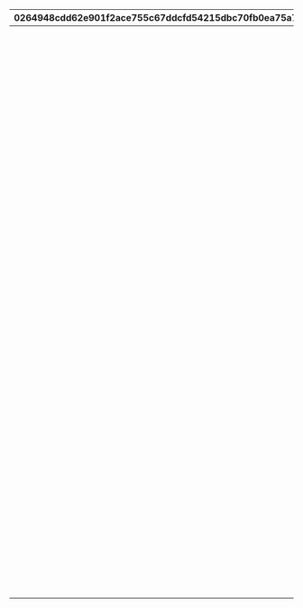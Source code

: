 |0264948cdd62e901f2ace755c67ddcfd54215dbc70fb0ea75a77a7b7c56ec8da|c4f14f4cb8c6c725499c2596500fa7931b7abe52b1606cb950c16407916e3bce|ebafc07f7709a2662d70eb419a5a88ada99a078cc67926b595b38489faaaa698|20c86492af1555072c3e92cca099ec68dde75744a44254b724583612756aeb87|649e594bb88e396a2ef14e7002c9164b908d4d548ee39a486d6f7cacc4cc5c88|e4bc9d45959f9019d522505fb08e369dba92d3afe5243d66859bfc82a357b559|560bd5294b28fa836855934a548f16e7be5348e0ce2aa773ead957b1fda23212|7d5d80bc32e875293bdd5a733814c20c08915dd3ef812d42ae0d585ca81fa95b|8fefd7b1001e815299ee0c8478649f0c0e6f0de78bea1b6aafde7cecb59536b8|9d2fd652579d62f6f2978f2395449dc24e2277f8e4e70d664320b0f47cf1d463|570a90d830265e51daf8773eb465d529d686ad945bfade51da39fac7dcf6c61b|91b7b106bb25cbe3a75b1ead362a5cec1e11a887a6cfcf445aa6da3a4e369728|2086caee8a51cd151eb6a30c97c0449a2b1ef5cde4d671e249ca12a0a6158485|
| --- | --- | --- | --- | --- | --- | --- | --- | --- | --- | --- | --- | --- |
|||1||3100101|31001_01||||29||||
|||30||3100101|31001_03||||59||||
|||60||3100101|31001_05||||-1||||
||31001_01|1||3100102|31001_01||||29||||
||31001_03|30||3100102|31001_03||||59||||
||31001_05|60||3100102|31001_05||||-1||||
||31001_01|1||3100103|31001_01||31001_01||29||||
||31001_03|30||3100103|31001_03||31001_03||59||||
||31001_05|60||3100103|31001_05||31001_05||-1||||
||31001_01|1||3100104|31001_01|31001_01|31001_01||29||||
||31001_03|30||3100104|31001_03|31001_03|31001_03||59||||
||31001_05|60||3100104|31001_05|31001_05|31001_05||-1||||
||61003_02|1||3100201|61003_01||||29||||
||61003_04|30||3100201|61003_03||||49||||
||61003_06|50||3100201|61003_05||||79||||
||61003_08|80||3100201|61003_07||||99||||
||61003_10|100||3100201|61003_09||||109||||
||61003_12|110||3100201|61003_11||||119||||
||61003_14|120||3100201|61003_13||||129||||
||61003_16|130||3100201|61003_15||||139||||
||61003_18|140||3100201|61003_17||||149||||
||61003_20|150||3100201|61003_19||||159||||
||61003_22|160||3100201|61003_21||||169||||
||61003_24|170||3100201|61003_23||||179||||
||61003_26|180||3100201|61003_25||||189||||
||61003_28|190||3100201|61003_27||||199||||
||61003_30|200||3100201|61003_29||||209||||
||61003_32|210||3100201|61003_31||||219||||
||61003_34|220||3100201|61003_33||||229||||
||61003_36|230||3100201|61003_35||||239||||
||61003_38|240||3100201|61003_37||||249||||
||61003_40|250||3100201|61003_39||||259||||
||61003_42|260||3100201|61003_41||||269||||
||61003_44|270||3100201|61003_43||||279||||
||61003_46|280||3100201|61003_45||||289||||
||61003_48|290||3100201|61003_47||||299||||
||61003_50|300||3100201|61003_49||||309||||
||61003_52|310||3100201|61003_51||||319||||
||61003_54|320||3100201|61003_53||||-1||||